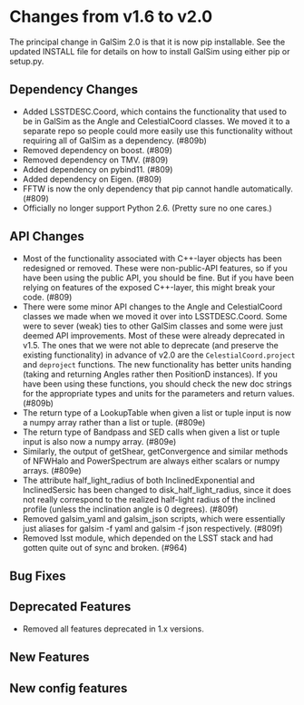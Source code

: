Changes from v1.6 to v2.0
=========================

The principal change in GalSim 2.0 is that it is now pip installable.
See the updated INSTALL file for details on how to install GalSim using
either pip or setup.py.

Dependency Changes
------------------

- Added LSSTDESC.Coord, which contains the functionality that used to be in
  GalSim as the Angle and CelestialCoord classes.  We moved it to a separate
  repo so people could more easily use this functionality without requiring all
  of GalSim as a dependency. (#809b)
- Removed dependency on boost. (#809)
- Removed dependency on TMV. (#809)
- Added dependency on pybind11. (#809)
- Added dependency on Eigen. (#809)
- FFTW is now the only dependency that pip cannot handle automatically. (#809)
- Officially no longer support Python 2.6. (Pretty sure no one cares.)


API Changes
-----------

- Most of the functionality associated with C++-layer objects has been
  redesigned or removed.  These were non-public-API features, so if you have
  been using the public API, you should be fine.  But if you have been relying
  on features of the exposed C++-layer, this might break your code. (#809)
- There were some minor API changes to the Angle and CelestialCoord classes we
  made when we moved it over into LSSTDESC.Coord.  Some were to sever (weak)
  ties to other GalSim classes and some were just deemed API improvements.
  Most of these were already deprecated in v1.5.  The ones that we were not
  able to deprecate (and preserve the existing functionality) in advance of
  v2.0 are the `CelestialCoord.project` and `deproject` functions.  The new
  functionality has better units handing (taking and returning Angles rather
  then PositionD instances).  If you have been using these functions, you
  should check the new doc strings for the appropriate types and units for the
  parameters and return values. (#809b)
- The return type of a LookupTable when given a list or tuple input is now a
  numpy array rather than a list or tuple. (#809e)
- The return type of Bandpass and SED calls when given a list or tuple input
  is also now a numpy array. (#809e)
- Similarly, the output of getShear, getConvergence and similar methods of
  NFWHalo and PowerSpectrum are always either scalars or numpy arrays. (#809e)
- The attribute half_light_radius of both InclinedExponential and
  InclinedSersic has been changed to disk_half_light_radius, since it does
  not really correspond to the realized half-light radius of the inclined
  profile (unless the inclination angle is 0 degrees). (#809f)
- Removed galsim_yaml and galsim_json scripts, which were essentially just
  aliases for galsim -f yaml and galsim -f json respectively. (#809f)
- Removed lsst module, which depended on the LSST stack and had gotten quite
  out of sync and broken. (#964)


Bug Fixes
---------




Deprecated Features
-------------------

- Removed all features deprecated in 1.x versions.


New Features
------------


New config features
-------------------
